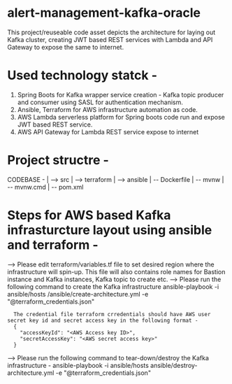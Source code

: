 # alert-management-kafka-oracle

This project/reuseable code asset depicts the architecture for laying out Kafka cluster, 
creating JWT based REST services with Lambda and API Gateway to expose the same to internet.

# Used technology statck - 
1. Spring Boots for Kafka wrapper service creation - Kafka topic producer and consumer using SASL for
   authentication mechanism.
2. Ansible, Terraform for AWS infrastructure automation as code.
3. AWS Lambda serverless platform for Spring boots code run and expose JWT based REST service.
4. AWS API Gateway for Lambda REST service expose to internet

# Project structre - 
CODEBASE - 
  | --> src
  | --> terraform
  | --> ansible
  | -- Dockerfile
  | -- mvnw
  | -- mvnw.cmd
  | -- pom.xml
  
# Steps for AWS based Kafka infrasturcture layout using ansible and terraform - 
  --> Please edit terraform/variables.tf file to set desired region where the infrastructure will spin-up.
      This file will also contains role names for Bastion instance and Kafka instances, Kafka topic to create etc. 
  --> Please run the following command to create the Kafka infrastructure 
      ansible-playbook -i ansible/hosts /ansible/create-architecture.yml -e "@terraform_credentials.json"
      
      The credential file terraform crredentials should have AWS user secret key id and secret access key in the following format - 
      {
        "accessKeyId": "<AWS Access key ID>",
        "secretAccessKey": "<AWS secret access key>"
      }
      
  --> Please run the following command to tear-down/destroy the Kafka infrastructure - 
      ansible-playbook -i ansible/hosts ansible/destroy-architecture.yml -e "@terraform_credentials.json"  
